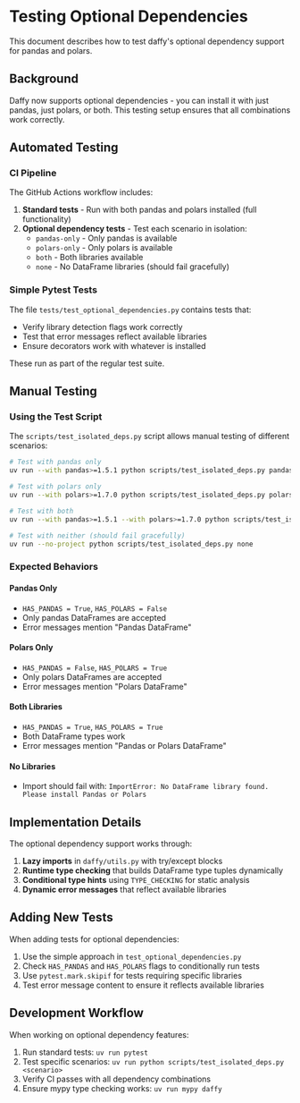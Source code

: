 # Testing Optional Dependencies

This document describes how to test daffy's optional dependency support for pandas and polars.

## Background

Daffy now supports optional dependencies - you can install it with just pandas, just polars, or both. This testing setup ensures that all combinations work correctly.

## Automated Testing

### CI Pipeline

The GitHub Actions workflow includes:

1. **Standard tests** - Run with both pandas and polars installed (full functionality)
2. **Optional dependency tests** - Test each scenario in isolation:
   - `pandas-only` - Only pandas is available
   - `polars-only` - Only polars is available
   - `both` - Both libraries available
   - `none` - No DataFrame libraries (should fail gracefully)

### Simple Pytest Tests

The file `tests/test_optional_dependencies.py` contains tests that:
- Verify library detection flags work correctly
- Test that error messages reflect available libraries
- Ensure decorators work with whatever is installed

These run as part of the regular test suite.

## Manual Testing

### Using the Test Script

The `scripts/test_isolated_deps.py` script allows manual testing of different scenarios:

```bash
# Test with pandas only
uv run --with pandas>=1.5.1 python scripts/test_isolated_deps.py pandas

# Test with polars only
uv run --with polars>=1.7.0 python scripts/test_isolated_deps.py polars

# Test with both
uv run --with pandas>=1.5.1 --with polars>=1.7.0 python scripts/test_isolated_deps.py both

# Test with neither (should fail gracefully)
uv run --no-project python scripts/test_isolated_deps.py none
```

### Expected Behaviors

#### Pandas Only
- `HAS_PANDAS = True`, `HAS_POLARS = False`
- Only pandas DataFrames are accepted
- Error messages mention "Pandas DataFrame"

#### Polars Only
- `HAS_PANDAS = False`, `HAS_POLARS = True`
- Only polars DataFrames are accepted
- Error messages mention "Polars DataFrame"

#### Both Libraries
- `HAS_PANDAS = True`, `HAS_POLARS = True`
- Both DataFrame types work
- Error messages mention "Pandas or Polars DataFrame"

#### No Libraries
- Import should fail with: `ImportError: No DataFrame library found. Please install Pandas or Polars`

## Implementation Details

The optional dependency support works through:

1. **Lazy imports** in `daffy/utils.py` with try/except blocks
2. **Runtime type checking** that builds DataFrame type tuples dynamically
3. **Conditional type hints** using `TYPE_CHECKING` for static analysis
4. **Dynamic error messages** that reflect available libraries

## Adding New Tests

When adding tests for optional dependencies:

1. Use the simple approach in `test_optional_dependencies.py`
2. Check `HAS_PANDAS` and `HAS_POLARS` flags to conditionally run tests
3. Use `pytest.mark.skipif` for tests requiring specific libraries
4. Test error message content to ensure it reflects available libraries

## Development Workflow

When working on optional dependency features:

1. Run standard tests: `uv run pytest`
2. Test specific scenarios: `uv run python scripts/test_isolated_deps.py <scenario>`
3. Verify CI passes with all dependency combinations
4. Ensure mypy type checking works: `uv run mypy daffy`
